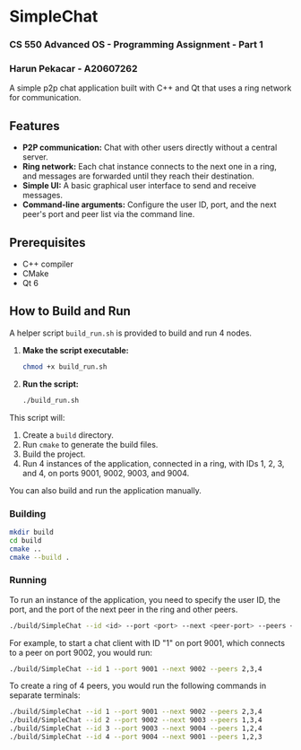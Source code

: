 # SimpleChat
### CS 550 Advanced OS - Programming Assignment - Part 1
### Harun Pekacar - A20607262

A simple p2p chat application built with C++ and Qt that uses a ring network for communication.

## Features

*   **P2P communication:** Chat with other users directly without a central server.
*   **Ring network:** Each chat instance connects to the next one in a ring, and messages are forwarded until they reach their destination.
*   **Simple UI:** A basic graphical user interface to send and receive messages.
*   **Command-line arguments:** Configure the user ID, port, and the next peer's port and peer list via the command line.

## Prerequisites

*   C++ compiler
*   CMake
*   Qt 6

## How to Build and Run

A helper script `build_run.sh` is provided to build and run 4 nodes.

1.  **Make the script executable:**
    ```bash
    chmod +x build_run.sh
    ```

2.  **Run the script:**
    ```bash
    ./build_run.sh
    ```

This script will:
1.  Create a `build` directory.
2.  Run `cmake` to generate the build files.
3.  Build the project.
4.  Run 4 instances of the application, connected in a ring, with IDs 1, 2, 3, and 4, on ports 9001, 9002, 9003, and 9004.

You can also build and run the application manually.

### Building

```bash
mkdir build
cd build
cmake ..
cmake --build .
```

### Running

To run an instance of the application, you need to specify the user ID, the port, and the port of the next peer in the ring and other peers.

```bash
./build/SimpleChat --id <id> --port <port> --next <peer-port> --peers <comma-separated-list-of-other-peer-ids>
```

For example, to start a chat client with ID "1" on port 9001, which connects to a peer on port 9002, you would run:

```bash
./build/SimpleChat --id 1 --port 9001 --next 9002 --peers 2,3,4
```

To create a ring of 4 peers, you would run the following commands in separate terminals:

```bash
./build/SimpleChat --id 1 --port 9001 --next 9002 --peers 2,3,4
./build/SimpleChat --id 2 --port 9002 --next 9003 --peers 1,3,4
./build/SimpleChat --id 3 --port 9003 --next 9004 --peers 1,2,4
./build/SimpleChat --id 4 --port 9004 --next 9001 --peers 1,2,3
```